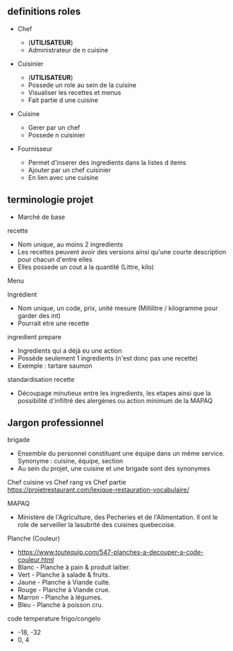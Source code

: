 ## definitions roles
- Chef
    - (**UTILISATEUR**)
    - Administrateur de n cuisine

- Cuisinier
    - (**UTILISATEUR**)
    - Possede un role au sein de la cuisine
    - Visualiser les recettes et menus
    - Fait partie d une cuisine

- Cuisine
    - Gerer par un chef
    - Possede n cuisinier

- Fournisseur
    - Permet d'inserer des ingredients dans la listes d items
    - Ajouter par un chef cuisinier
    - En lien avec une cuisine  

## terminologie projet
- Marché de base

recette
- Nom unique, au moins 2 ingredients
- Les recettes peuvent avoir des versions ainsi qu'une courte description pour chacun d'entre elles
- Elles possede un cout a la quantité (Littre, kilo)

Menu


Ingrédient 
- Nom unique, un code, prix, unité mesure (Millilitre / kilogramme pour garder des int)
- Pourrait etre une recette

ingredient prepare
- Ingredients qui a déjà eu une action
- Possède seulement 1 ingredients (n'est donc pas une recette)
- Exemple : tartare saumon

standardisation recette
- Découpage minutieux entre les ingredients, les etapes ainsi que la possibilité d'infiltré des alergènes ou action minimum de la MAPAQ

## Jargon professionnel
brigade
- Ensemble du personnel constituant une équipe dans un même service. Synonyme : cuisine, équipe, section
- Au sein du projet, une cuisine et une brigade sont des synonymes

Chef cuisine vs Chef rang vs Chef partie 
https://projetrestaurant.com/lexique-restauration-vocabulaire/

MAPAQ
- Ministère de l'Agriculture, des Pecheries et de l'Alimentation. Il ont le role de serveiller la lasubrité des cuisines quebecoise.

Planche (Couleur) 
- https://www.toutequip.com/547-planches-a-decouper-a-code-couleur.html
- Blanc - Planche à pain & produit laitier.
- Vert - Planche à salade & fruits.
- Jaune - Planche à Viande cuite.
- Rouge - Planche à Viande crue.
- Marron - Planche à légumes.
- Bleu - Planche à poisson cru.

code temperature frigo/congelo
- -18, -32
- 0, 4

